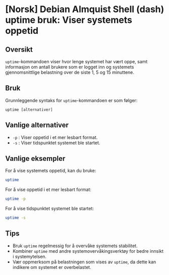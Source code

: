 # [Norsk] Debian Almquist Shell (dash) uptime bruk: Viser systemets oppetid

## Oversikt
`uptime`-kommandoen viser hvor lenge systemet har vært oppe, samt informasjon om antall brukere som er logget inn og systemets gjennomsnittlige belastning over de siste 1, 5 og 15 minuttene.

## Bruk
Grunnleggende syntaks for `uptime`-kommandoen er som følger:
```
uptime [alternativer]
```

## Vanlige alternativer
- `-p` : Viser oppetid i et mer lesbart format.
- `-s` : Viser tidspunktet systemet ble startet.

## Vanlige eksempler
For å vise systemets oppetid, kan du bruke:
```bash
uptime
```

For å vise oppetid i et mer lesbart format:
```bash
uptime -p
```

For å vise tidspunktet systemet ble startet:
```bash
uptime -s
```

## Tips
- Bruk `uptime` regelmessig for å overvåke systemets stabilitet.
- Kombiner `uptime` med andre systemovervåkingsverktøy for bedre innsikt i systemytelsen.
- Vær oppmerksom på belastningen som vises av `uptime`, da dette kan indikere om systemet er overbelastet.